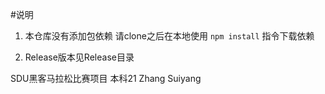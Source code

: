 #说明

1. 本仓库没有添加包依赖
请clone之后在本地使用
`npm install`
指令下载依赖

2. Release版本见Release目录

SDU黑客马拉松比赛项目
本科21 Zhang Suiyang